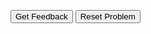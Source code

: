 <div id="trial-sortableTrash" class="sortable-code"></div> 
<div id="trial-sortable" class="sortable-code"></div> 
<div style="clear:both;"></div> 
<p> 
    <input id="trial-feedbackLink" value="Get Feedback" type="button" /> 
    <input id="trial-newInstanceLink" value="Reset Problem" type="button" /> 
</p> 
<script type="text/javascript"> 
(function(){
  var initial = "def factorial(n):\n" +
    "    if n == 0:\n" +
    "        return 1\n" +
    "    else:\n" +
    "        return n * factorial(n - 1)\n" +
    "number = int(input(&quot;Enter a number: &quot;))\n" +
    "result = factorial(number)\n" +
    "print(&quot;The factorial of&quot;, number, &quot;is&quot;, result)";
  var parsonsPuzzle = new ParsonsWidget({
    "sortableId": "trial-sortable",
    "max_wrong_lines": 10,
    "grader": ParsonsWidget._graders.LineBasedGrader,
    "exec_limit": 2500,
    "can_indent": true,
    "x_indent": 50,
    "lang": "en",
    "show_feedback": true
  });
  parsonsPuzzle.init(initial);
  parsonsPuzzle.shuffleLines();
  $("#trial-newInstanceLink").click(function(event){ 
      event.preventDefault(); 
      parsonsPuzzle.shuffleLines(); 
  }); 
  $("#trial-feedbackLink").click(function(event){ 
      event.preventDefault(); 
      parsonsPuzzle.getFeedback(); 
  }); 
})(); 
</script>
